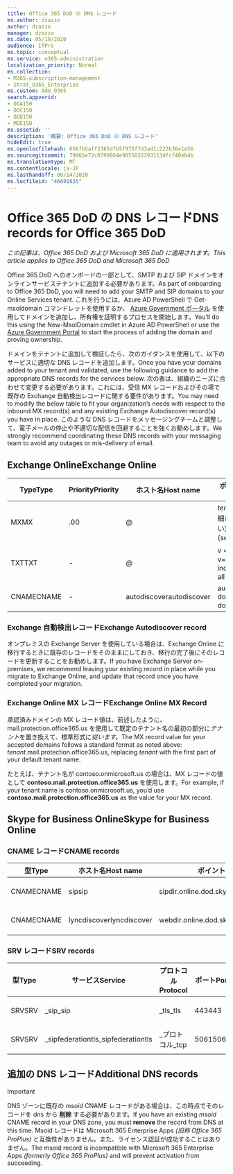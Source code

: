 ```yaml
---
title: Office 365 DoD の DNS レコード
ms.author: dzazzo
author: dzazzo
manager: dzazzo
ms.date: 05/19/2020
audience: ITPro
ms.topic: conceptual
ms.service: o365-administration
localization_priority: Normal
ms.collection:
- M365-subscription-management
- Strat_O365_Enterprise
ms.custom: Adm_O365
search.appverid:
- OGA150
- OGC150
- OGD150
- MOE150
ms.assetid: ''
description: '概要: Office 365 DoD の DNS レコード'
hideEdit: true
ms.openlocfilehash: 656fb5aff3365dfb5f975f7d3ad1c222b36e1e56
ms.sourcegitcommit: 79065e72c0799064e9055022393113dfcf40eb4b
ms.translationtype: MT
ms.contentlocale: ja-JP
ms.lasthandoff: 08/14/2020
ms.locfileid: "46691835"
---
```

# <a name="dns-records-for-office-365-dod"></a><span data-ttu-id="e50e1-103">Office 365 DoD の DNS レコード</span><span class="sxs-lookup"><span data-stu-id="e50e1-103">DNS records for Office 365 DoD</span></span>

<span data-ttu-id="e50e1-104">*この記事は、Office 365 DoD および Microsoft 365 DoD に適用されます。*</span><span class="sxs-lookup"><span data-stu-id="e50e1-104">*This article applies to Office 365 DoD and Microsoft 365 DoD*</span></span>

<span data-ttu-id="e50e1-105">Office 365 DoD へのオンボードの一部として、SMTP および SIP ドメインをオンラインサービステナントに追加する必要があります。</span><span class="sxs-lookup"><span data-stu-id="e50e1-105">As part of onboarding to Office 365 DoD, you will need to add your SMTP and SIP domains to your Online Services tenant.</span></span>  <span data-ttu-id="e50e1-106">これを行うには、Azure AD PowerShell で Get-msoldomain コマンドレットを使用するか、 [Azure Government ポータル](https://portal.azure.us) を使用してドメインを追加し、所有権を証明するプロセスを開始します。</span><span class="sxs-lookup"><span data-stu-id="e50e1-106">You’ll do this using the New-MsolDomain cmdlet in Azure AD PowerShell or use the [Azure Government Portal](https://portal.azure.us) to start the process of adding the domain and proving ownership.</span></span>

<span data-ttu-id="e50e1-107">ドメインをテナントに追加して検証したら、次のガイダンスを使用して、以下のサービスに適切な DNS レコードを追加します。</span><span class="sxs-lookup"><span data-stu-id="e50e1-107">Once you have your domains added to your tenant and validated, use the following guidance to add the appropriate DNS records for the services below.</span></span>  <span data-ttu-id="e50e1-108">次の表は、組織のニーズに合わせて変更する必要があります。これには、受信 MX レコードおよびその場で既存の Exchange 自動検出レコードに関する要件があります。</span><span class="sxs-lookup"><span data-stu-id="e50e1-108">You may need to modify the below table to fit your organization’s needs with respect to the inbound MX record(s) and any existing Exchange Autodiscover record(s) you have in place.</span></span>  <span data-ttu-id="e50e1-109">このような DNS レコードをメッセージングチームと調整して、電子メールの停止や不適切な配信を回避することを強くお勧めします。</span><span class="sxs-lookup"><span data-stu-id="e50e1-109">We strongly recommend coordinating these DNS records with your messaging team to avoid any outages or mis-delivery of email.</span></span>

## <a name="exchange-online"></a><span data-ttu-id="e50e1-110">Exchange Online</span><span class="sxs-lookup"><span data-stu-id="e50e1-110">Exchange Online</span></span>

| <span data-ttu-id="e50e1-111">Type</span><span class="sxs-lookup"><span data-stu-id="e50e1-111">Type</span></span> | <span data-ttu-id="e50e1-112">Priority</span><span class="sxs-lookup"><span data-stu-id="e50e1-112">Priority</span></span> | <span data-ttu-id="e50e1-113">ホスト名</span><span class="sxs-lookup"><span data-stu-id="e50e1-113">Host name</span></span> | <span data-ttu-id="e50e1-114">ポイント (アドレスまたは値)</span><span class="sxs-lookup"><span data-stu-id="e50e1-114">Points to address or value</span></span> | <span data-ttu-id="e50e1-115">TTL</span><span class="sxs-lookup"><span data-stu-id="e50e1-115">TTL</span></span> |
| --- | --- | --- | --- | --- |
| <span data-ttu-id="e50e1-116">MX</span><span class="sxs-lookup"><span data-stu-id="e50e1-116">MX</span></span> | <span data-ttu-id="e50e1-117">.0</span><span class="sxs-lookup"><span data-stu-id="e50e1-117">0</span></span> | @ | <span data-ttu-id="e50e1-118">*tenant*mail.protection.office365.us (詳細については、以下を参照してください)</span><span class="sxs-lookup"><span data-stu-id="e50e1-118">*tenant*.mail.protection.office365.us (see below for additional details)</span></span> | <span data-ttu-id="e50e1-119">1 Hour</span><span class="sxs-lookup"><span data-stu-id="e50e1-119">1 Hour</span></span> |
| <span data-ttu-id="e50e1-120">TXT</span><span class="sxs-lookup"><span data-stu-id="e50e1-120">TXT</span></span> | - | @ | <span data-ttu-id="e50e1-121">v = spf1 には、以下が含まれます。</span><span class="sxs-lookup"><span data-stu-id="e50e1-121">v=spf1 include:spf.protection.office365.us -all</span></span> | <span data-ttu-id="e50e1-122">1 Hour</span><span class="sxs-lookup"><span data-stu-id="e50e1-122">1 Hour</span></span> |
| <span data-ttu-id="e50e1-123">CNAME</span><span class="sxs-lookup"><span data-stu-id="e50e1-123">CNAME</span></span> | - | <span data-ttu-id="e50e1-124">autodiscover</span><span class="sxs-lookup"><span data-stu-id="e50e1-124">autodiscover</span></span> | <span data-ttu-id="e50e1-125">autodiscover-dod.office365.us</span><span class="sxs-lookup"><span data-stu-id="e50e1-125">autodiscover-dod.office365.us</span></span> | <span data-ttu-id="e50e1-126">1 Hour</span><span class="sxs-lookup"><span data-stu-id="e50e1-126">1 Hour</span></span> |

### <a name="exchange-autodiscover-record"></a><span data-ttu-id="e50e1-127">Exchange 自動検出レコード</span><span class="sxs-lookup"><span data-stu-id="e50e1-127">Exchange Autodiscover record</span></span>

<span data-ttu-id="e50e1-128">オンプレミスの Exchange Server を使用している場合は、Exchange Online に移行するときに既存のレコードをそのままにしておき、移行の完了後にそのレコードを更新することをお勧めします。</span><span class="sxs-lookup"><span data-stu-id="e50e1-128">If you have Exchange Server on-premises, we recommend leaving your existing record in place while you migrate to Exchange Online, and update that record once you have completed your migration.</span></span>

### <a name="exchange-online-mx-record"></a><span data-ttu-id="e50e1-129">Exchange Online MX レコード</span><span class="sxs-lookup"><span data-stu-id="e50e1-129">Exchange Online MX Record</span></span>

<span data-ttu-id="e50e1-130">承認済みドメインの MX レコード値は、前述したように、mail.protection.office365.us を使用して既定のテナント名の最初の部分に*テナント*を置き換えて、標準形式に*従います。*</span><span class="sxs-lookup"><span data-stu-id="e50e1-130">The MX record value for your accepted domains follows a standard format as noted above: *tenant*.mail.protection.office365.us, replacing *tenant* with the first part of your default tenant name.</span></span>

<span data-ttu-id="e50e1-131">たとえば、テナント名が contoso.onmicrosoft.us の場合は、MX レコードの値として **contoso.mail.protection.office365.us** を使用します。</span><span class="sxs-lookup"><span data-stu-id="e50e1-131">For example, if your tenant name is contoso.onmicrosoft.us, you’d use **contoso.mail.protection.office365.us** as the value for your MX record.</span></span>

## <a name="skype-for-business-online"></a><span data-ttu-id="e50e1-132">Skype for Business Online</span><span class="sxs-lookup"><span data-stu-id="e50e1-132">Skype for Business Online</span></span>

### <a name="cname-records"></a><span data-ttu-id="e50e1-133">CNAME レコード</span><span class="sxs-lookup"><span data-stu-id="e50e1-133">CNAME records</span></span>

| <span data-ttu-id="e50e1-134">型</span><span class="sxs-lookup"><span data-stu-id="e50e1-134">Type</span></span> | <span data-ttu-id="e50e1-135">ホスト名</span><span class="sxs-lookup"><span data-stu-id="e50e1-135">Host name</span></span> | <span data-ttu-id="e50e1-136">ポイント (アドレスまたは値)</span><span class="sxs-lookup"><span data-stu-id="e50e1-136">Points to address or value</span></span> | <span data-ttu-id="e50e1-137">TTL</span><span class="sxs-lookup"><span data-stu-id="e50e1-137">TTL</span></span> |
| --- | --- | --- | --- |
| <span data-ttu-id="e50e1-138">CNAME</span><span class="sxs-lookup"><span data-stu-id="e50e1-138">CNAME</span></span> | <span data-ttu-id="e50e1-139">sip</span><span class="sxs-lookup"><span data-stu-id="e50e1-139">sip</span></span> | <span data-ttu-id="e50e1-140">sipdir.online.dod.skypeforbusiness.us</span><span class="sxs-lookup"><span data-stu-id="e50e1-140">sipdir.online.dod.skypeforbusiness.us</span></span> | <span data-ttu-id="e50e1-141">1 Hour</span><span class="sxs-lookup"><span data-stu-id="e50e1-141">1 Hour</span></span> |
| <span data-ttu-id="e50e1-142">CNAME</span><span class="sxs-lookup"><span data-stu-id="e50e1-142">CNAME</span></span> | <span data-ttu-id="e50e1-143">lyncdiscover</span><span class="sxs-lookup"><span data-stu-id="e50e1-143">lyncdiscover</span></span> | <span data-ttu-id="e50e1-144">webdir.online.dod.skypeforbusiness.us</span><span class="sxs-lookup"><span data-stu-id="e50e1-144">webdir.online.dod.skypeforbusiness.us</span></span> | <span data-ttu-id="e50e1-145">1 Hour</span><span class="sxs-lookup"><span data-stu-id="e50e1-145">1 Hour</span></span> | 

### <a name="srv-records"></a><span data-ttu-id="e50e1-146">SRV レコード</span><span class="sxs-lookup"><span data-stu-id="e50e1-146">SRV records</span></span>

| <span data-ttu-id="e50e1-147">型</span><span class="sxs-lookup"><span data-stu-id="e50e1-147">Type</span></span> | <span data-ttu-id="e50e1-148">サービス</span><span class="sxs-lookup"><span data-stu-id="e50e1-148">Service</span></span> | <span data-ttu-id="e50e1-149">プロトコル</span><span class="sxs-lookup"><span data-stu-id="e50e1-149">Protocol</span></span> | <span data-ttu-id="e50e1-150">ポート</span><span class="sxs-lookup"><span data-stu-id="e50e1-150">Port</span></span> | <span data-ttu-id="e50e1-151">太さ</span><span class="sxs-lookup"><span data-stu-id="e50e1-151">Weight</span></span> | <span data-ttu-id="e50e1-152">優先度</span><span class="sxs-lookup"><span data-stu-id="e50e1-152">Priority</span></span> | <span data-ttu-id="e50e1-153">Name</span><span class="sxs-lookup"><span data-stu-id="e50e1-153">Name</span></span> | <span data-ttu-id="e50e1-154">Target</span><span class="sxs-lookup"><span data-stu-id="e50e1-154">Target</span></span> | <span data-ttu-id="e50e1-155">TTL</span><span class="sxs-lookup"><span data-stu-id="e50e1-155">TTL</span></span> |
| --- | --- | --- | --- | --- | --- | --- | --- | --- |
| <span data-ttu-id="e50e1-156">SRV</span><span class="sxs-lookup"><span data-stu-id="e50e1-156">SRV</span></span> | <span data-ttu-id="e50e1-157">\_sip</span><span class="sxs-lookup"><span data-stu-id="e50e1-157">\_sip</span></span> | <span data-ttu-id="e50e1-158">\_tls</span><span class="sxs-lookup"><span data-stu-id="e50e1-158">\_tls</span></span> | <span data-ttu-id="e50e1-159">443</span><span class="sxs-lookup"><span data-stu-id="e50e1-159">443</span></span> | <span data-ttu-id="e50e1-160">1-d</span><span class="sxs-lookup"><span data-stu-id="e50e1-160">1</span></span> | <span data-ttu-id="e50e1-161">100</span><span class="sxs-lookup"><span data-stu-id="e50e1-161">100</span></span> | @ | <span data-ttu-id="e50e1-162">sipdir.online.dod.skypeforbusiness.us</span><span class="sxs-lookup"><span data-stu-id="e50e1-162">sipdir.online.dod.skypeforbusiness.us</span></span> | <span data-ttu-id="e50e1-163">1 Hour</span><span class="sxs-lookup"><span data-stu-id="e50e1-163">1 Hour</span></span> |
| <span data-ttu-id="e50e1-164">SRV</span><span class="sxs-lookup"><span data-stu-id="e50e1-164">SRV</span></span> | <span data-ttu-id="e50e1-165">\_sipfederationtls</span><span class="sxs-lookup"><span data-stu-id="e50e1-165">\_sipfederationtls</span></span> | <span data-ttu-id="e50e1-166">\_プロトコル</span><span class="sxs-lookup"><span data-stu-id="e50e1-166">\_tcp</span></span> | <span data-ttu-id="e50e1-167">5061</span><span class="sxs-lookup"><span data-stu-id="e50e1-167">5061</span></span> | <span data-ttu-id="e50e1-168">1-d</span><span class="sxs-lookup"><span data-stu-id="e50e1-168">1</span></span> | <span data-ttu-id="e50e1-169">100</span><span class="sxs-lookup"><span data-stu-id="e50e1-169">100</span></span> | @ | <span data-ttu-id="e50e1-170">sipfed.online.dod.skypeforbusiness.us</span><span class="sxs-lookup"><span data-stu-id="e50e1-170">sipfed.online.dod.skypeforbusiness.us</span></span> | <span data-ttu-id="e50e1-171">1 Hour</span><span class="sxs-lookup"><span data-stu-id="e50e1-171">1 Hour</span></span> |

## <a name="additional-dns-records"></a><span data-ttu-id="e50e1-172">追加の DNS レコード</span><span class="sxs-lookup"><span data-stu-id="e50e1-172">Additional DNS records</span></span>

> [!IMPORTANT]
> <span data-ttu-id="e50e1-173">DNS ゾーンに既存の *msoid* CNAME レコードがある場合は、この時点でそのレコードを dns から **削除** する必要があります。</span><span class="sxs-lookup"><span data-stu-id="e50e1-173">If you have an existing *msoid* CNAME record in your DNS zone, you must **remove** the record from DNS at this time.</span></span>  <span data-ttu-id="e50e1-174">Msoid レコードは Microsoft 365 Enterprise Apps *(旧称 Office 365 ProPlus)* と互換性がありません。また、ライセンス認証が成功することはありません。</span><span class="sxs-lookup"><span data-stu-id="e50e1-174">The msoid record is incompatible with Microsoft 365 Enterprise Apps *(formerly Office 365 ProPlus)* and will prevent activation from succeeding.</span></span>
